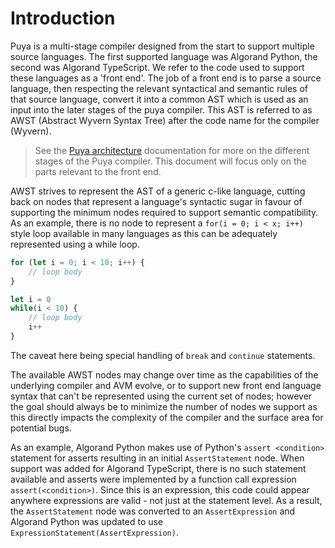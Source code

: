 # Introduction

Puya is a multi-stage compiler designed from the start to support multiple source languages. The first supported language was Algorand Python, the second was Algorand TypeScript. We refer to the code used to support these languages as a 'front end'. The job of a front end is to parse a source language, then respecting the relevant syntactical and semantic rules of that source language, convert it into a common AST which is used as an input into the later stages of the puya compiler. This AST is referred to as AWST (Abstract Wyvern Syntax Tree) after the code name for the compiler (Wyvern). 

> See the [Puya architecture](../../ARCHITECTURE.md) documentation for more on the different stages of the Puya compiler. This document will focus only on the parts relevant to the front end.

AWST strives to represent the AST of a generic c-like language, cutting back on nodes that represent a language's syntactic sugar in favour of supporting the minimum nodes required to support semantic compatibility. As an example, there is no node to represent a `for(i = 0; i < x; i++)` style loop available in many languages as this can be adequately represented using a while loop. 

```ts
for (let i = 0; i < 10; i++) {
    // loop body
}

let i = 0
while(i < 10) {
    // loop body
    i++
}
```

The caveat here being special handling of `break` and `continue` statements. 

The available AWST nodes may change over time as the capabilities of the underlying compiler and AVM evolve, or to support new front end language syntax that can't be represented using the current set of nodes; however the goal should always be to minimize the number of nodes we support as this directly impacts the complexity of the compiler and the surface area for potential bugs. 

As an example, Algorand Python makes use of Python's `assert <condition>` statement for asserts resulting in an initial `AssertStatement` node. When support was added for Algorand TypeScript, there is no such statement available and asserts were implemented by a function call expression `assert(<condition>)`. Since this is an expression, this code could appear anywhere expressions are valid - not just at the statement level. As a result, the `AssertStatement` node was converted to an `AssertExpression` and Algorand Python was updated to use `ExpressionStatement(AssertExpression)`. 

